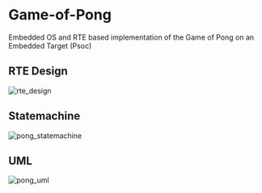 # Game-of-Pong
Embedded OS and RTE based implementation of the Game of Pong on an Embedded Target (Psoc)
## RTE Design
![rte_design](https://github.com/user-attachments/assets/b52d2bf2-cfad-4071-b22a-b264809ac010)
## Statemachine
![pong_statemachine](https://github.com/user-attachments/assets/be111dd6-a01f-4e09-9e00-ab2f5efd9f30)
## UML
![pong_uml](https://github.com/user-attachments/assets/2e3ad71d-5371-46c0-bd21-b503443f52a4)


